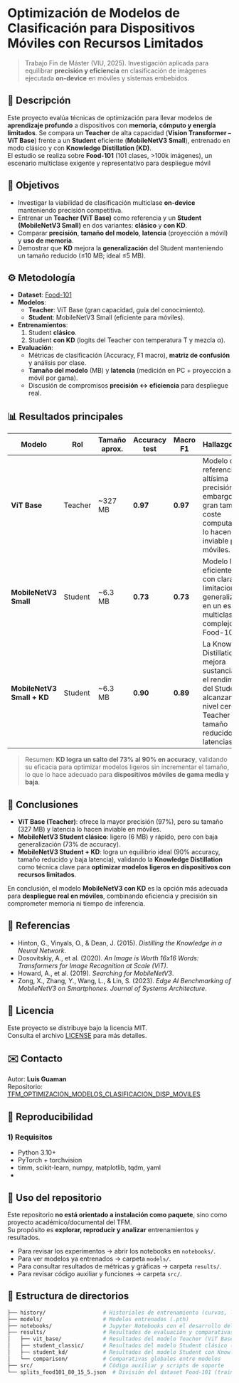 # Optimización de Modelos de Clasificación para Dispositivos Móviles con Recursos Limitados

> Trabajo Fin de Máster (VIU, 2025). Investigación aplicada para equilibrar **precisión y eficiencia** en clasificación de imágenes ejecutada **on-device** en móviles y sistemas embebidos.



## 📌 Descripción
Este proyecto evalúa técnicas de optimización para llevar modelos de **aprendizaje profundo** a dispositivos con **memoria, cómputo y energía limitados**. Se compara un **Teacher** de alta capacidad (**Vision Transformer – ViT Base**) frente a un **Student** eficiente (**MobileNetV3 Small**), entrenado en modo clásico y con **Knowledge Distillation (KD)**.  
El estudio se realiza sobre **Food-101** (101 clases, >100k imágenes), un escenario multiclase exigente y representativo para despliegue móvil



## 🎯 Objetivos
- Investigar la viabilidad de clasificación multiclase **on-device** manteniendo precisión competitiva.
- Entrenar un **Teacher (ViT Base)** como referencia y un **Student (MobileNetV3 Small)** en dos variantes: **clásico** y **con KD**.
- Comparar **precisión**, **tamaño del modelo**, **latencia** (proyección a móvil) y **uso de memoria**.
- Demostrar que **KD** mejora la **generalización** del Student manteniendo un tamaño reducido (≤10 MB; ideal ≤5 MB).



## ⚙️ Metodología
- **Dataset**: [Food-101](https://data.vision.ee.ethz.ch/cvl/datasets_extra/food-101/)  
- **Modelos**:
  - **Teacher**: ViT Base (gran capacidad, guía del conocimiento).
  - **Student**: MobileNetV3 Small (eficiente para móviles).
- **Entrenamientos**:
  1) Student **clásico**.  
  2) Student **con KD** (logits del Teacher con temperatura T y mezcla α).
- **Evaluación**:
  - Métricas de clasificación (Accuracy, F1 macro), **matriz de confusión** y análisis por clase.
  - **Tamaño del modelo** (MB) y **latencia** (medición en PC + proyección a móvil por gama).
  - Discusión de compromisos **precisión ↔ eficiencia** para despliegue real.



## 📊 Resultados principales

| Modelo                         | Rol      | Tamaño aprox. | Accuracy test | Macro F1 | Hallazgos clave |
|--------------------------------|----------|---------------|---------------|----------|-----------------|
| **ViT Base**                   | Teacher  | ~327 MB       | **0.97**      | **0.97** | Modelo de referencia con altísima precisión. Sin embargo, su gran tamaño y coste computacional lo hacen inviable para móviles. |
| **MobileNetV3 Small**          | Student  | ~6.3 MB       | **0.73**      | **0.73** | Modelo ligero y eficiente, pero con claras limitaciones de generalización en un escenario multiclase complejo como Food-101. |
| **MobileNetV3 Small + KD**     | Student  | ~6.3 MB       | **0.90**      | **0.89** | La Knowledge Distillation mejora sustancialmente el rendimiento del Student, alcanzando un nivel cercano al Teacher con tamaño reducido y latencias bajas. |

> Resumen: **KD logra un salto del 73% al 90% en accuracy**, validando su eficacia para optimizar modelos ligeros sin incrementar el tamaño, lo que lo hace adecuado para **dispositivos móviles de gama media y baja**.

## 📌 Conclusiones

- **ViT Base (Teacher)**: ofrece la mayor precisión (97%), pero su tamaño (327 MB) y latencia lo hacen inviable en móviles.  
- **MobileNetV3 Student clásico**: ligero (6 MB) y rápido, pero con baja generalización (73% de accuracy).  
- **MobileNetV3 Student + KD**: logra un equilibrio ideal (90% accuracy, tamaño reducido y baja latencia), validando la **Knowledge Distillation** como técnica clave para **optimizar modelos ligeros en dispositivos con recursos limitados**.  

En conclusión, el modelo **MobileNetV3 con KD** es la opción más adecuada para **despliegue real en móviles**, combinando eficiencia y precisión sin comprometer memoria ni tiempo de inferencia.  


## 📖 Referencias
- Hinton, G., Vinyals, O., & Dean, J. (2015). *Distilling the Knowledge in a Neural Network*.  
- Dosovitskiy, A., et al. (2020). *An Image is Worth 16x16 Words: Transformers for Image Recognition at Scale (ViT)*.  
- Howard, A., et al. (2019). *Searching for MobileNetV3*.  
- Zong, X., Zhang, Y., Wang, L., & Lin, S. (2023). *Edge AI Benchmarking of MobileNetV3 on Smartphones*. *Journal of Systems Architecture*.  


## 📜 Licencia
Este proyecto se distribuye bajo la licencia MIT.  
Consulta el archivo [LICENSE](LICENSE) para más detalles.  


## ✉️ Contacto
Autor: **Luis Guaman**  
Repositorio: [TFM_OPTIMIZACION_MODELOS_CLASIFICACION_DISP_MOVILES](https://github.com/gluishs/TFM_OPTIMIZACION_MODELOS_CLASIFICACION_DISP_MOVILES)

## 🧪 Reproducibilidad

### 1) Requisitos
- Python 3.10+
- PyTorch + torchvision
- timm, scikit-learn, numpy, matplotlib, tqdm, yaml
- 
## 🚀 Uso del repositorio

Este repositorio **no está orientado a instalación como paquete**, sino como proyecto académico/documental del TFM.  
Su propósito es **explorar, reproducir y analizar** entrenamientos y resultados.  

- Para revisar los experimentos → abrir los notebooks en `notebooks/`.  
- Para ver modelos ya entrenados → carpeta `models/`.  
- Para consultar resultados de métricas y gráficas → carpeta `results/`.  
- Para revisar código auxiliar y funciones → carpeta `src/`.


## 📂 Estructura de directorios

```bash
├── history/                  # Historiales de entrenamiento (curvas, logs, métricas)
├── models/                   # Modelos entrenados (.pth)
├── notebooks/                # Jupyter Notebooks con el desarrollo del proyecto
├── results/                  # Resultados de evaluación y comparativas
│   ├── vit_base/             # Resultados del modelo Teacher (ViT Base)
│   ├── student_classic/      # Resultados del modelo Student clásico (MobileNetV3 Small)
│   ├── student_kd/           # Resultados del modelo Student con Knowledge Distillation
│   └── comparison/           # Comparativas globales entre modelos
├── src/                      # Código auxiliar y scripts de soporte
└── splits_food101_80_15_5.json  # División del dataset Food-101 (train/val/test)

